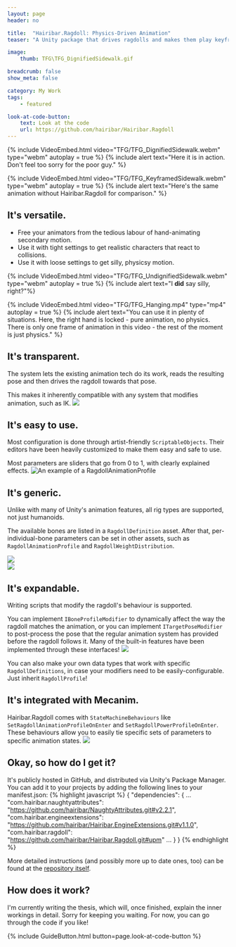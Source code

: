 ```yaml
---
layout: page
header: no

title:  "Hairibar.Ragdoll: Physics-Driven Animation"
teaser: "A Unity package that drives ragdolls and makes them play keyframed animations while keeping physics behaviour. Also, my thesis."

image:
    thumb: TFG\TFG_DignifiedSidewalk.gif

breadcrumb: false
show_meta: false

category: My Work
tags:
    - featured

look-at-code-button:
    text: Look at the code
    url: https://github.com/hairibar/Hairibar.Ragdoll
---
```


{% include VideoEmbed.html video="TFG/TFG_DignifiedSidewalk.webm" type="webm" autoplay = true %}
{% include alert text="Here it is in action. Don't feel too sorry for the poor guy." %}

{% include VideoEmbed.html video="TFG/TFG_KeyframedSidewalk.webm" type="webm" autoplay = true %}
{% include alert text="Here's the same animation without Hairibar.Ragdoll for comparison." %}

## It's versatile.
- Free your animators from the tedious labour of hand-animating secondary motion.
- Use it with tight settings to get realistic characters that react to collisions.
- Use it with loose settings to get silly, physicsy motion.

{% include VideoEmbed.html video="TFG/TFG_UndignifiedSidewalk.webm" type="webm" autoplay = true %}
{% include alert text="I <strong>did</strong> say silly, right?"%}

{% include VideoEmbed.html video="TFG/TFG_Hanging.mp4"  type="mp4" autoplay = true  %}
{% include alert text="You can use it in plenty of situations. Here, the right hand is locked - pure animation, no physics. There is only one frame of animation in this video - the rest of the moment is just physics." %}

## It's transparent.
The system lets the existing animation tech do its work, reads the resulting pose and then drives the ragdoll towards that pose. 

This makes it inherently compatible with any system that modifies animation, such as IK. 
![]({{site.urlimg}}/TFG/TFG_Inspector_Transparent.png)

## It's easy to use.
Most configuration is done through artist-friendly `ScriptableObjects`. Their editors have been heavily customized to make them easy and safe to use.

Most parameters are sliders that go from 0 to 1, with clearly explained effects.
![An example of a RagdollAnimationProfile]({{site.urlimg}}/TFG/TFG_Inspector_DignifiedRaganim.png)

## It's generic.
Unlike with many of Unity's animation features, all rig types are supported, not just humanoids. 

The available bones are listed in a `RagdollDefinition` asset. After that, per-individual-bone parameters can be set in other assets, such as `RagdollAnimationProfile` and `RagdollWeightDistribution`.
<div class="row">
  <div class="small-12 large-6 column t10">
    <img src="{{site.urlimg}}/TFG/TFG_Inspector_ChickenRagdef.png"/>
  </div>
  <div class="small-12 large-6 column t10">
    <img src="{{site.urlimg}}/TFG/TFG_Inspector_ChickenRagwgt.png"/>
  </div>
</div>

## It's expandable.
Writing scripts that modify the ragdoll's behaviour is supported. 

You can implement `IBoneProfileModifier` to dynamically affect the way the ragdoll matches the animation, or you can implement `ITargetPoseModifier` to post-process the pose that the regular animation system has provided before the ragdoll follows it. Many of the built-in features have been implemented through these interfaces!
![]({{site.urlimg}}/TFG/TFG_Inspector_Modifiers.png)

You can also make your own data types that work with specific `RagdollDefinitions`, in case your modifiers need to be easily-configurable. Just inherit `RagdollProfile`!

## It's integrated with Mecanim.
Hairibar.Ragdoll comes with `StateMachineBehaviours` like `SetRagdollAnimationProfileOnEnter` and `SetRagdollPowerProfileOnEnter`. These behaviours allow you to easily tie specific sets of parameters to specific animation states.
![]({{site.urlimg}}/TFG/TFG_Inspector_Mecanim.png)

## Okay, so how do I get it?
It's publicly hosted in GitHub, and distributed via Unity's Package Manager. You can add it to your projects by adding the following lines to your manifest.json:
{% highlight javascript %}
{
  "dependencies": {
    ...
    "com.hairibar.naughtyattributes": "https://github.com/hairibar/NaughtyAttributes.git#v2.2.1",
    "com.hairibar.engineextensions": "https://github.com/hairibar/Hairibar.EngineExtensions.git#v1.1.0",
    "com.hairibar.ragdoll": "https://github.com/hairibar/Hairibar.Ragdoll.git#upm"
    ...
  }
}
{% endhighlight %}

More detailed instructions (and possibly more up to date ones, too) can be found at the [repository itself](https://github.com/hairibar/Hairibar.Ragdoll).

## How does it work?
I'm currently writing the thesis, which will, once finished, explain the inner workings in detail. Sorry for keeping you waiting. 
For now, you can go through the code if you like!

{% include GuideButton.html button=page.look-at-code-button %}
